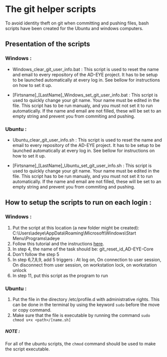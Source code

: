 # The git helper scripts

To avoid identity theft on git when committing and pushing files, bash scripts have been created for the Ubuntu and windows computers.



## Presentation of the scripts

### Windows :
 
- Windows_clear_git_user_info.bat			: This script is used to reset the name and email to every repository of the AD-EYE project. It has to be setup to be launched automatically at every log in. See bellow for instructions on how to set it up.

- [Firtsname]_[LastName]_Windows_set_git_user_info.bat	: This script is used to quickly change your git name. Your name must be edited in the file. This script has to be run manualy, and you must not set it to run automatically. If the name and email are not filled, these will be set to an empty string and prevent you from commiting and pushing.




### Ubuntu :

- Ubuntu_clear_git_user_info.sh 			: This script is used to reset the name and email to every repository of the AD-EYE project. It has to be setup to be launched automatically at every log in. See bellow for instructions on how to set it up.

- [Firtsname]_[LastName]_Ubuntu_set_git_user_info.sh 	: This script is used to quickly change your git name. Your name must be edited in the file. This script has to be run manualy, and you must not set it to run automatically. If the name and email are not filled, these will be set to an empty string and prevent you from commiting and pushing.





## How to setup the scripts to run on each login :

### Windows :

1. Put the script at this location (a new folder might be created): C:\Users\adeye\AppData\Roaming\Microsoft\Windows\Start Menu\Programs\adeye
2. Follow this tutorial and the instructions [here](https://winaero.com/run-app-or-script-at-logon-with-task-scheduler-in-windows-10/).
3. In step 4, the name of the task should be: git_reset_id_AD-EYE-Core
4. Don't follow the step 5
5. In step 6,7,8,9, add 5 triggers : At log on, On connection to user session, On disconnect from user session, on workstation lock, on workstation unlock
6. In step 11, put this script as the program to run


### Ubuntu :

1. Put the file in the directory /etc/profile.d with administrative rights. This can be done in the terminal by using the keyword `sudo` before the move or copy command.
2. Make sure that the file is executable by running the command `sudo chmod u+x <path>/[name.sh]`

##### NOTE :
For all of the ubuntu scripts, the `chmod` command should be used to make the script executable.
